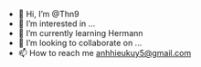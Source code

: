 - 👋 Hi, I’m @Thn9
- 👀 I’m interested in ...
- 🌱 I’m currently learning Hermann
- 💞️ I’m looking to collaborate on ...
- 📫 How to reach me anhhieukuy5@gmail.com

<!---
Thn9/Thn9 is a ✨ special ✨ repository because its `README.md` (this file) appears on your GitHub profile.
You can click the Preview link to take a look at your changes.
--->
